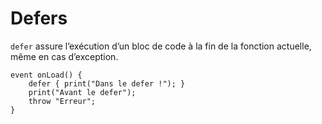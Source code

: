 # Defers

`defer` assure l’exécution d’un bloc de code à la fin de la fonction actuelle, même en cas d’exception.
```grimoire
event onLoad() {
	defer { print("Dans le defer !"); }
	print("Avant le defer");
	throw "Erreur";
}
```
